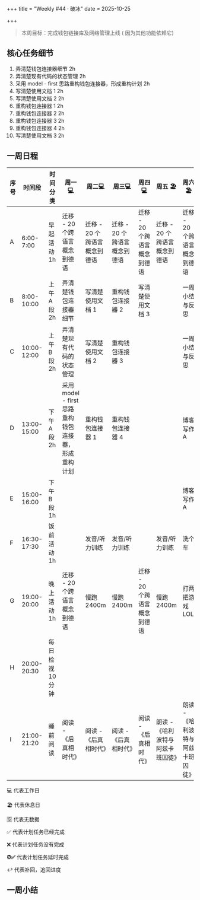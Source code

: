 +++
title = "Weekly #44 · 破冰"
date = 2025-10-25

+++

 >本周目标：完成钱包链接库及网络管理上线 ( 因为其他功能依赖它)



## 核心任务细节

1. 弄清楚钱包连接器细节 2h
2. 弄清楚现有代码的状态管理 2h
3. 采用 model - first 思路重构钱包连接器，形成重构计划  2h
4. 写清楚使用文档 1  2h
5. 写清楚使用文档 2  2h
6. 重构钱包连接器 1  2h
7. 重构钱包连接器 2  2h
8. 重构钱包连接器 3  2h
9. 重构钱包连接器 4  2h
10. 写清楚使用文档 3  2h





## 一周日程

<div class="table-container">

| 序号 | 时间段      | 时间分类     | 周一💻                        | 周二💻                        | 周三💻                        | 周四💻                        | 周五 🏖️ | 周六🏖️ | 周日🏖️ |
| ---- | ----------- | ------------ | ---------------------------- | ---------------------------- | ---------------------------- | ---------------------------- | ------ | ----- | ----- |
| A    | 6:00-7:00   | 早起活动 1h  | 迁移 - 20 个跨语言概念到德语 | 迁移 - 20 个跨语言概念到德语 | 迁移 - 20 个跨语言概念到德语 | 迁移 - 20 个跨语言概念到德语 | 迁移 - 20 个跨语言概念到德语 | 迁移 - 20 个跨语言概念到德语 | 迁移 - 20 个跨语言概念到德语 |
| B    | 8:00-10:00  | 上午 A 段 2h | 弄清楚钱包连接器细节 | 写清楚使用文档 1 | 重构钱包连接器 2 | 写清楚使用文档 3 |        | 一周小结与反思 | 徒步运动 |
| C    | 10:00-12:00 | 上午 B 段 2h | 弄清楚现有代码的状态管理 | 写清楚使用文档 2 | 重构钱包连接器 3 |  |        | 一周小结与反思 | 徒步运动 |
| D    | 13:00-15:00 | 下午 A 段 2h | 采用 model - first 思路重构钱包连接器，形成重构计划 | 重构钱包连接器 1 | 重构钱包连接器 4 |                              |        | 博客写作 A | 徒步运动 |
| E    | 15:00-16:00 | 下午 B 段 1h |  |  |                              |  |        | 博客写作 A | 打四把游戏 A LOL |
| F    | 16:30-17:30 | 饭前活动 1h  |  | 发音/听力训练 | 发音/听力训练 |  | 发音/听力训练 | 洗个车 | 打四把游戏 A LOL |
| G    | 19:00-20:00 | 晚上活动 1h  | 迁移 - 20 个跨语言概念到德语 | 慢跑 2400m | 慢跑 2400m | 迁移 - 20 个跨语言概念到德语 | 慢跑 2400m | 打两把游戏 LOL | 迁移 - 20 个跨语言概念到德语 |
| H | 20:00-20:30 | 每日检视 10 分钟 |  |                              |                              |                              |                                  |                                  |                              |
| I   | 21:00-21:20 | 睡前阅读     | 阅读 - 《后真相时代》 | 阅读 - 《后真相时代》 | 阅读 - 《后真相时代》 | 阅读 - 《后真相时代》 | 朗读 -《哈利波特与阿兹卡班囚徒》 | 朗读 -《哈利波特与阿兹卡班囚徒》 | 阅读 - 《后真相时代》 |

</div>

💻 代表工作日

🏖️ 代表休息日

🈳 代表无数据

✅ 代表计划任务已经完成

❌ 代表计划任务没有完成

**⏰✅**  代表计划任务延时完成

↩️ 代表补回，追回进度



## 一周小结
